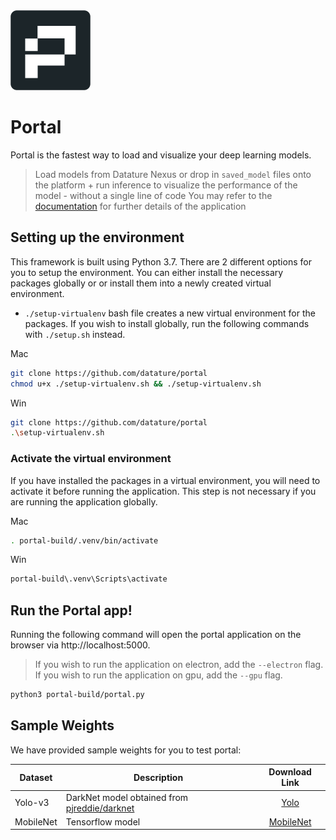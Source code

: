 <img src="./build/icon.png" width="128" height="128" />

# Portal

Portal is the fastest way to load and visualize your deep learning models.

> Load models from Datature Nexus or drop in `saved_model` files onto the platform + run inference to visualize the performance of the model - without a single line of code
> You may refer to the [documentation][docs] for further details of the application

[docs]: https://docs.datature.io/

## Setting up the environment

This framework is built using Python 3.7. There are 2 different options for you to setup the environment. You can either install the necessary packages globally or or install them into a newly created virtual environment.

- `./setup-virtualenv` bash file creates a new virtual environment for the packages. If you wish to install globally, run the following commands with `./setup.sh` instead.

Mac

```.bash
git clone https://github.com/datature/portal
chmod u+x ./setup-virtualenv.sh && ./setup-virtualenv.sh
```

Win

```.bash
git clone https://github.com/datature/portal
.\setup-virtualenv.sh
```

### Activate the virtual environment

If you have installed the packages in a virtual environment, you will need to activate it before running the application. This step is not necessary if you are running the application globally.

Mac

```.bash
. portal-build/.venv/bin/activate
```

Win

```.bash
portal-build\.venv\Scripts\activate
```

## Run the Portal app!

Running the following command will open the portal application on the browser via http://localhost:5000.

> If you wish to run the application on electron, add the `--electron` flag.
> If you wish to run the application on gpu, add the `--gpu` flag.

```.bash
python3 portal-build/portal.py
```

## Sample Weights

We have provided sample weights for you to test portal:

| Dataset   | Description                                             |     Download Link      |
| --------- | ------------------------------------------------------- | :--------------------: |
| Yolo-v3   | DarkNet model obtained from [pjreddie/darknet][darknet] |      [Yolo][yolo]      |
| MobileNet | Tensorflow model                                        | [MobileNet][mobilenet] |

[darknet]: https://github.com/pjreddie/darknet
[yolo]: https://github.com/datature/portal/releases/download/v1.0/yolo.zip
[mobilenet]: https://github.com/datature/portal/releases/download/v1.0/mobilenet.zip
